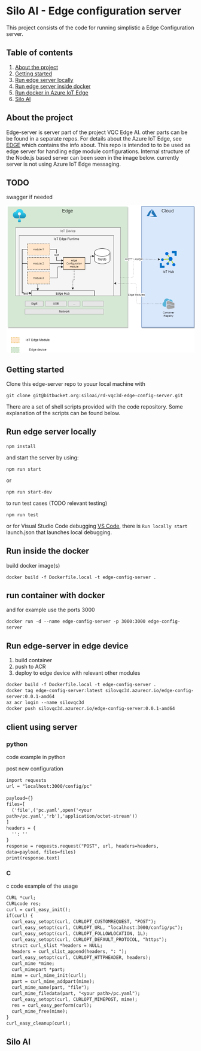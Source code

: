 # Silo AI - Edge configuration server

This project consists of the code for running simplistic a Edge Configuration server. 

## Table of contents

1. [ About the project ](#About)
2. [ Getting started ](#Getting)
3. [ Run edge server locally ](#locally)
4. [ Run edge server inside docker](#runindocker)
5. [ Run docker in Azure IoT Edge ](#edge)
6. [ Silo AI ](#SILO)

<a a name=#About></a>
## About the project

Edge-server is server part of the project VQC Edge AI. other parts can be be found in a separate repos. For details about the Azure IoT Edge, see [EDGE](https://github.com/verifiablesoftware/vsw) which contains the info about. This repo is intended to to be used as edge server for handling edge module configurations. Internal structure of the Node.js based server can been seen in the image below.
currently server is not using Azure IoT Edge messaging.

## TODO
swagger if needed

![architecture](./images/iot-config.drawio.png)

<a a name=#Getting></a>
## Getting started

Clone this edge-server repo to youur local machine with 
```
git clone git@bitbucket.org:siloai/rd-vqc3d-edge-config-server.git
```

There are a set of shell scripts provided with the code repository. Some explanation of the scripts can be found below.

<a a name=#locally></a>
## Run edge server locally

```
npm install 
```

and start the server by using:
```
npm run start
```

or 
```
npm run start-dev
```

to run test cases (TODO relevant testing)
```
npm run test
```


or for Visual Studio Code debugging [VS Code](https://code.visualstudio.com/), there is ```Run locally start``` launch.json that launches local  debugging.


<a name=#runindocker></a>
## Run inside the docker

build docker image(s) 

```
docker build -f Dockerfile.local -t edge-config-server .
```

## run container with docker
and for example use the ports 3000
```
docker run -d --name edge-config-server -p 3000:3000 edge-config-server
```

<a name=#edge></a>
## Run edge-server in edge device

1. build container
2. push to ACR
3. deploy to edge device with relevant other modules


```
docker build -f Dockerfile.local -t edge-config-server .
docker tag edge-config-server:latest silovqc3d.azurecr.io/edge-config-server:0.0.1-amd64
az acr login --name silovqc3d
docker push silovqc3d.azurecr.io/edge-config-server:0.0.1-amd64
```

## client using server

### python

code example in python

post new configuration
```
import requests
url = "localhost:3000/config/pc"

payload={}
files=[
  ('file',('pc.yaml',open('<your path>/pc.yaml','rb'),'application/octet-stream'))
]
headers = {
  '': ''
}
response = requests.request("POST", url, headers=headers, data=payload, files=files)
print(response.text)
```

### C

c code example of the usage

```
CURL *curl;
CURLcode res;
curl = curl_easy_init();
if(curl) {
  curl_easy_setopt(curl, CURLOPT_CUSTOMREQUEST, "POST");
  curl_easy_setopt(curl, CURLOPT_URL, "localhost:3000/config/pc");
  curl_easy_setopt(curl, CURLOPT_FOLLOWLOCATION, 1L);
  curl_easy_setopt(curl, CURLOPT_DEFAULT_PROTOCOL, "https");
  struct curl_slist *headers = NULL;
  headers = curl_slist_append(headers, ": ");
  curl_easy_setopt(curl, CURLOPT_HTTPHEADER, headers);
  curl_mime *mime;
  curl_mimepart *part;
  mime = curl_mime_init(curl);
  part = curl_mime_addpart(mime);
  curl_mime_name(part, "file");
  curl_mime_filedata(part, "<your path>/pc.yaml");
  curl_easy_setopt(curl, CURLOPT_MIMEPOST, mime);
  res = curl_easy_perform(curl);
  curl_mime_free(mime);
}
curl_easy_cleanup(curl);
```



<a name=#SILOAI></a>
## Silo AI

